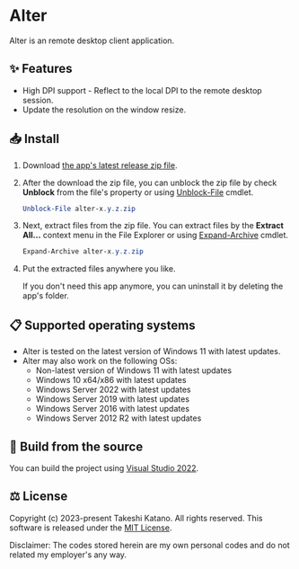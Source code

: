 # Alter

Alter is an remote desktop client application.

## ✨ Features

- High DPI support - Reflect to the local DPI to the remote desktop session.
- Update the resolution on the window resize.

## 📥 Install

1. Download [the app's latest release zip file](https://github.com/tksh164/alter-rdp-client/releases/latest).

2. After the download the zip file, you can unblock the zip file by check **Unblock** from the file's property or using [Unblock-File](https://learn.microsoft.com/en-us/powershell/module/microsoft.powershell.utility/unblock-file) cmdlet.
    
    ```powershell
    Unblock-File alter-x.y.z.zip
    ```
    
3. Next, extract files from the zip file. You can extract files by the **Extract All...** context menu in the File Explorer or using [Expand-Archive](https://learn.microsoft.com/en-us/powershell/module/microsoft.powershell.archive/expand-archive) cmdlet.

    ```powershell
    Expand-Archive alter-x.y.z.zip
    ```

4. Put the extracted files anywhere you like.

    If you don't need this app anymore, you can uninstall it by deleting the app's folder.

## 📋 Supported operating systems

- Alter is tested on the latest version of Windows 11 with latest updates.
- Alter may also work on the following OSs:
    - Non-latest version of Windows 11 with latest updates
    - Windows 10 x64/x86 with latest updates
    - Windows Server 2022 with latest updates
    - Windows Server 2019 with latest updates
    - Windows Server 2016 with latest updates
    - Windows Server 2012 R2 with latest updates

## 🔨 Build from the source

You can build the project using [Visual Studio 2022](https://visualstudio.microsoft.com/).

## ⚖️ License

Copyright (c) 2023-present Takeshi Katano. All rights reserved. This software is released under the [MIT License](https://github.com/tksh164/alter-rdp-client/blob/main/LICENSE).

Disclaimer: The codes stored herein are my own personal codes and do not related my employer's any way.
